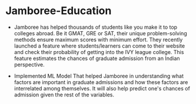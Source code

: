 # Jamboree-Education
<ul>
<li>Jamboree has helped thousands of students like you make it to top colleges abroad. Be it GMAT, GRE or SAT, their unique problem-solving methods ensure maximum scores with minimum effort.
They recently launched a feature where students/learners can come to their website and check their probability of getting into the IVY league college. This feature estimates the chances of graduate admission from an Indian perspective.
  </li>
  </ul>
<ul>
  <li>Implemented ML Model That helped Jamboree in understanding what factors are important in graduate admissions and how these factors are interrelated among themselves. It will also help predict one's chances of admission given the rest of the variables.
  </li>
</ul>
